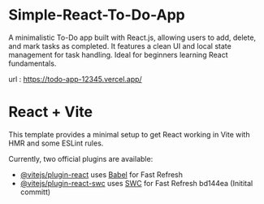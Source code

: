 
# Simple-React-To-Do-App
A minimalistic To-Do app built with React.js, allowing users to add, delete, and mark tasks as completed. It features a clean UI and local state management for task handling. Ideal for beginners learning React fundamentals.

url : https://todo-app-12345.vercel.app/


# React + Vite

This template provides a minimal setup to get React working in Vite with HMR and some ESLint rules.

Currently, two official plugins are available:

- [@vitejs/plugin-react](https://github.com/vitejs/vite-plugin-react/blob/main/packages/plugin-react/README.md) uses [Babel](https://babeljs.io/) for Fast Refresh
- [@vitejs/plugin-react-swc](https://github.com/vitejs/vite-plugin-react-swc) uses [SWC](https://swc.rs/) for Fast Refresh
 bd144ea (Initital committ)
